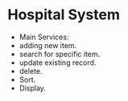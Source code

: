 # Hospital System


-  Main Services:
- adding new item.
- search for specific item.
- update existing record.
- delete.  
- Sort. 
- Display.
  
  
